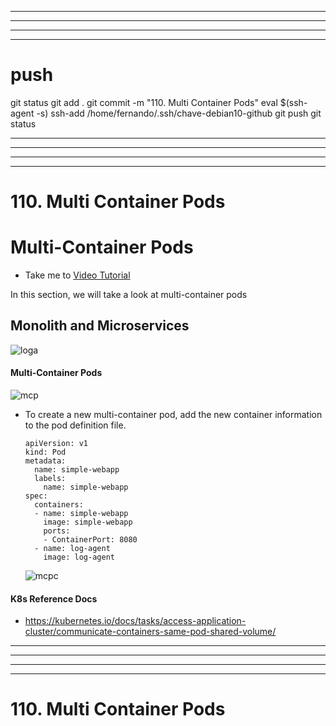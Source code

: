 
------------------------------------------------------------------------------------------------------------------------------------------------------
------------------------------------------------------------------------------------------------------------------------------------------------------
------------------------------------------------------------------------------------------------------------------------------------------------------
------------------------------------------------------------------------------------------------------------------------------------------------------
# push

git status
git add .
git commit -m "110. Multi Container Pods"
eval $(ssh-agent -s)
ssh-add /home/fernando/.ssh/chave-debian10-github
git push
git status



------------------------------------------------------------------------------------------------------------------------------------------------------
------------------------------------------------------------------------------------------------------------------------------------------------------
------------------------------------------------------------------------------------------------------------------------------------------------------
------------------------------------------------------------------------------------------------------------------------------------------------------
# 110. Multi Container Pods

# Multi-Container Pods
  - Take me to [Video Tutorial](https://kodekloud.com/topic/multi-container-pods-2/)

In this section, we will take a look at multi-container pods

## Monolith and Microservices

  ![loga](../../images/loga.PNG)
  
#### Multi-Container Pods

  ![mcp](../../images/mcp.PNG)
  
- To create a new multi-container pod, add the new container information to the pod definition file.
  ```
  apiVersion: v1
  kind: Pod
  metadata:
    name: simple-webapp
    labels:
      name: simple-webapp
  spec:
    containers:
    - name: simple-webapp
      image: simple-webapp
      ports:
      - ContainerPort: 8080
    - name: log-agent
      image: log-agent
  ```
  ![mcpc](../../images/mcpc.PNG)
 
#### K8s Reference Docs
- https://kubernetes.io/docs/tasks/access-application-cluster/communicate-containers-same-pod-shared-volume/






------------------------------------------------------------------------------------------------------------------------------------------------------
------------------------------------------------------------------------------------------------------------------------------------------------------
------------------------------------------------------------------------------------------------------------------------------------------------------
------------------------------------------------------------------------------------------------------------------------------------------------------
# 110. Multi Container Pods